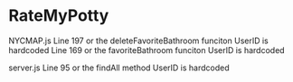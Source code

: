 # RateMyPotty

NYCMAP.js
Line 197 or the deleteFavoriteBathroom funciton UserID is hardcoded
Line 169 or the favoriteBathroom funciton UserID is hardcoded


server.js
Line 95 or the findAll method UserID is hardcoded




